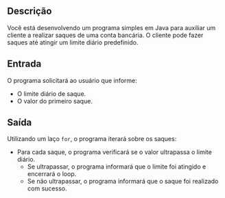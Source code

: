 ## Descrição

Você está desenvolvendo um programa simples em Java para auxiliar um cliente a realizar saques de uma conta bancária. O cliente pode fazer saques até atingir um limite diário predefinido.

## Entrada

O programa solicitará ao usuário que informe:
- O limite diário de saque.
- O valor do primeiro saque.

## Saída

Utilizando um laço `for`, o programa iterará sobre os saques:
- Para cada saque, o programa verificará se o valor ultrapassa o limite diário.
  - Se ultrapassar, o programa informará que o limite foi atingido e encerrará o loop.
  - Se não ultrapassar, o programa informará que o saque foi realizado com sucesso.
